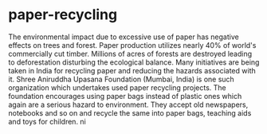 # paper-recycling
The environmental impact due to excessive use of paper has negative effects on trees and forest. 
Paper production utilizes nearly 40% of world's commercially cut timber. Millions of acres of forests are destroyed leading to 
deforestation disturbing the ecological balance. Many initiatives are being taken in India for recycling paper and reducing the hazards
associated with it. Shree Aniruddha Upasana Foundation (Mumbai, India) is one such organization which undertakes used paper
recycling projects. The foundation encourages using paper bags instead of plastic ones which again are a serious hazard to environment.
They accept old newspapers, notebooks and so on and recycle the same into paper bags, 
teaching aids and toys for children.
ni

